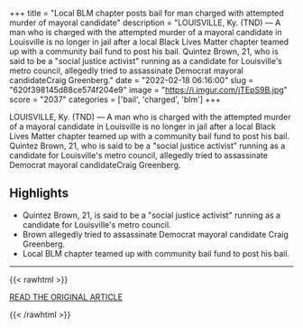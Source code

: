 +++
title = "Local BLM chapter posts bail for man charged with attempted murder of mayoral candidate"
description = "LOUISVILLE, Ky. (TND) — A man who is charged with the attempted murder of a mayoral candidate in Louisville is no longer in jail after a local Black Lives Matter chapter teamed up with a community bail fund to post his bail. Quintez Brown, 21, who is said to be a \"social justice activist\" running as a candidate for Louisville's metro council, allegedly tried to assassinate Democrat mayoral candidateCraig Greenberg."
date = "2022-02-18 06:16:00"
slug = "620f398145d88ce574f204e9"
image = "https://i.imgur.com/jTEpS9B.jpg"
score = "2037"
categories = ['bail', 'charged', 'blm']
+++

LOUISVILLE, Ky. (TND) — A man who is charged with the attempted murder of a mayoral candidate in Louisville is no longer in jail after a local Black Lives Matter chapter teamed up with a community bail fund to post his bail. Quintez Brown, 21, who is said to be a \"social justice activist\" running as a candidate for Louisville's metro council, allegedly tried to assassinate Democrat mayoral candidateCraig Greenberg.

## Highlights

- Quintez Brown, 21, is said to be a "social justice activist" running as a candidate for Louisville's metro council.
- Brown allegedly tried to assassinate Democrat mayoral candidate Craig Greenberg.
- Local BLM chapter teamed up with community bail fund to post his bail.

---

{{< rawhtml >}}
  <p class="article-category">
    <a target="_blank" href="https://wset.com/news/nation-world/man-charged-with-attempted-murder-of-ky-mayoral-candidate-out-of-jail-thanks-to-blm-black-lives-matter-louisville-kentucky-quintez-brown-craig-greenberg-assassinate-assassination-bail-fund-police-social-justice-activist">READ THE ORIGINAL ARTICLE</a>
  </p>
{{< /rawhtml >}}
